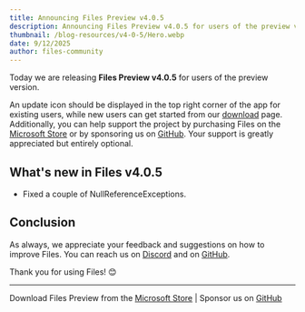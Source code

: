 ```yaml
---
title: Announcing Files Preview v4.0.5
description: Announcing Files Preview v4.0.5 for users of the preview version.
thumbnail: /blog-resources/v4-0-5/Hero.webp
date: 9/12/2025
author: files-community
---
```


Today we are releasing **Files Preview v4.0.5** for users of the preview version.

An update icon should be displayed in the top right corner of the app for existing users, while new users can get started from our [download](/download/) page. Additionally, you can help support the project by purchasing Files on the [Microsoft Store](ms-windows-store://pdp/?ProductId=9NSQD9PKV3SS&cid=FilesWebsite) or by sponsoring us on [GitHub](https://github.com/sponsors/yaira2). Your support is greatly appreciated but entirely optional.

## What's new in Files v4.0.5

- Fixed a couple of NullReferenceExceptions.

## Conclusion

As always, we appreciate your feedback and suggestions on how to improve Files. You can reach us on [Discord](https://discord.gg/files) and on [GitHub](https://github.com/files-community/Files/).

Thank you for using Files! 😊

---

Download Files Preview from the [Microsoft Store](ms-windows-store://pdp/?ProductId=9NSQD9PKV3SS&cid=FilesWebsite) | Sponsor us on [GitHub](https://github.com/sponsors/yaira2/)
